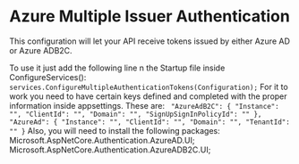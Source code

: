 # Azure Multiple Issuer Authentication

This configuration will let your API receive tokens issued by either Azure AD or Azure ADB2C.

To use it just add the following line n the Startup file inside ConfigureServices():
            ```
           services.ConfigureMultipleAuthenticationTokens(Configuration);
           ```
For it to work you need to have certain keys defined and completed with the proper information inside appsettings. These are:
            ``` 
            "AzureAdB2C": {
            "Instance": "",
            "ClientId": "",
            "Domain": "",
            "SignUpSignInPolicyId": ""
            },
            "AzureAd": {
            "Instance": "",
            "ClientId": "",
            "Domain": "",
            "TenantId": ""
            }
            ```
Also, you will need to install the following packages:
    Microsoft.AspNetCore.Authentication.AzureAD.UI;
    Microsoft.AspNetCore.Authentication.AzureADB2C.UI;